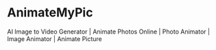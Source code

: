 # AnimateMyPic
AI Image to Video Generator | Animate Photos Online | Photo Animator | Image Animator | Animate Picture

